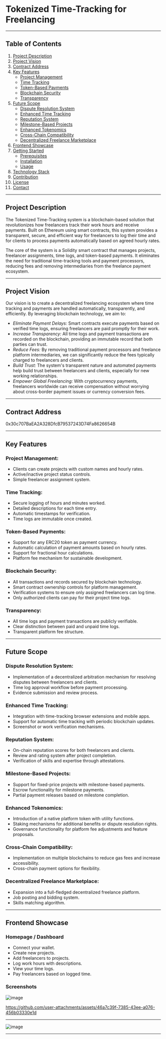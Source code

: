 # Tokenized Time-Tracking for Freelancing

---

## Table of Contents

1. [Project Description](#project-description)  
2. [Project Vision](#project-vision)  
3. [Contract Address](#contract-address)  
4. [Key Features](#key-features)  
    - [Project Management](#project-management)  
    - [Time Tracking](#time-tracking)  
    - [Token-Based Payments](#token-based-payments)  
    - [Blockchain Security](#blockchain-security)  
    - [Transparency](#transparency)  
5. [Future Scope](#future-scope)  
    - [Dispute Resolution System](#dispute-resolution-system)  
    - [Enhanced Time Tracking](#enhanced-time-tracking)  
    - [Reputation System](#reputation-system)  
    - [Milestone-Based Projects](#milestone-based-projects)  
    - [Enhanced Tokenomics](#enhanced-tokenomics)  
    - [Cross-Chain Compatibility](#cross-chain-compatibility)  
    - [Decentralized Freelance Marketplace](#decentralized-freelance-marketplace)  
6. [Frontend Showcase](#frontend-showcase)  
7. [Getting Started](#getting-started)  
    - [Prerequisites](#prerequisites)  
    - [Installation](#installation)  
    - [Usage](#usage)  
8. [Technology Stack](#technology-stack)  
9. [Contribution](#contribution)  
10. [License](#license)  
11. [Contact](#contact)  

---

## Project Description
The Tokenized Time-Tracking system is a blockchain-based solution that revolutionizes how freelancers track their work hours and receive payments. Built on Ethereum using smart contracts, this system provides a transparent, secure, and efficient way for freelancers to log their time and for clients to process payments automatically based on agreed hourly rates.

The core of the system is a Solidity smart contract that manages projects, freelancer assignments, time logs, and token-based payments. It eliminates the need for traditional time-tracking tools and payment processors, reducing fees and removing intermediaries from the freelance payment ecosystem.

---

## Project Vision
Our vision is to create a decentralized freelancing ecosystem where time tracking and payments are handled automatically, transparently, and efficiently. By leveraging blockchain technology, we aim to:

- *Eliminate Payment Delays:* Smart contracts execute payments based on verified time logs, ensuring freelancers are paid promptly for their work.
- *Increase Transparency:* All time logs and payment transactions are recorded on the blockchain, providing an immutable record that both parties can trust.
- *Reduce Fees:* By removing traditional payment processors and freelance platform intermediaries, we can significantly reduce the fees typically charged to freelancers and clients.
- *Build Trust:* The system's transparent nature and automated payments help build trust between freelancers and clients, especially for new working relationships.
- *Empower Global Freelancing:* With cryptocurrency payments, freelancers worldwide can receive compensation without worrying about cross-border payment issues or currency conversion fees.

---

## Contract Address
0x30c707BaEA2A328DfcB79537243D74Fa8626654B

---

## Key Features

### Project Management:
- Clients can create projects with custom names and hourly rates.
- Active/inactive project status controls.
- Simple freelancer assignment system.

### Time Tracking:
- Secure logging of hours and minutes worked.
- Detailed descriptions for each time entry.
- Automatic timestamps for verification.
- Time logs are immutable once created.

### Token-Based Payments:
- Support for any ERC20 token as payment currency.
- Automatic calculation of payment amounts based on hourly rates.
- Support for fractional hour calculations.
- Platform fee mechanism for sustainable development.

### Blockchain Security:
- All transactions and records secured by blockchain technology.
- Smart contract ownership controls for platform management.
- Verification systems to ensure only assigned freelancers can log time.
- Only authorized clients can pay for their project time logs.

### Transparency:
- All time logs and payment transactions are publicly verifiable.
- Clear distinction between paid and unpaid time logs.
- Transparent platform fee structure.

---

## Future Scope

### Dispute Resolution System:
- Implementation of a decentralized arbitration mechanism for resolving disputes between freelancers and clients.
- Time log approval workflow before payment processing.
- Evidence submission and review process.

### Enhanced Time Tracking:
- Integration with time-tracking browser extensions and mobile apps.
- Support for automatic time tracking with periodic blockchain updates.
- Screenshot or work verification mechanisms.

### Reputation System:
- On-chain reputation scores for both freelancers and clients.
- Review and rating system after project completion.
- Verification of skills and expertise through attestations.

### Milestone-Based Projects:
- Support for fixed-price projects with milestone-based payments.
- Escrow functionality for milestone payments.
- Partial payment releases based on milestone completion.

### Enhanced Tokenomics:
- Introduction of a native platform token with utility functions.
- Staking mechanisms for additional benefits or dispute resolution rights.
- Governance functionality for platform fee adjustments and feature proposals.

### Cross-Chain Compatibility:
- Implementation on multiple blockchains to reduce gas fees and increase accessibility.
- Cross-chain payment options for flexibility.

### Decentralized Freelance Marketplace:
- Expansion into a full-fledged decentralized freelance platform.
- Job posting and bidding system.
- Skills matching algorithm.

---

## Frontend Showcase

### Homepage / Dashboard
- Connect your wallet.
- Create new projects.
- Add freelancers to projects.
- Log work hours with descriptions.
- View your time logs.
- Pay freelancers based on logged time.

### Screenshots


![image](https://github.com/user-attachments/assets/202c4c9d-564d-4bed-ab96-aff52cb3a2be)


https://github.com/user-attachments/assets/46a7c39f-7385-43ee-a076-456b03330e1d


---
![image](https://github.com/user-attachments/assets/c499019e-2147-4f11-bd72-7aaadbf7f1ea)

---

